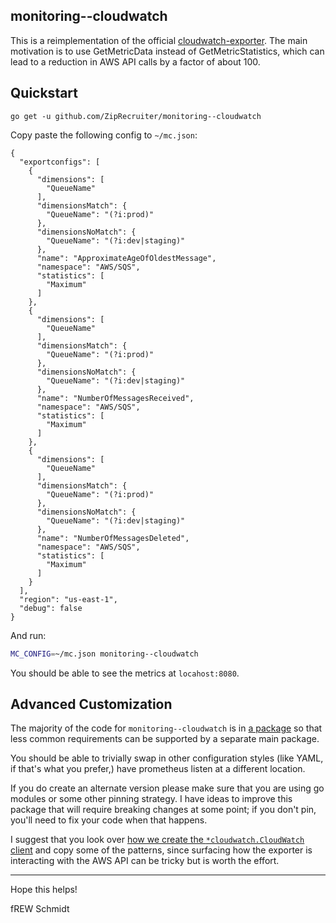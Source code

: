 ## monitoring--cloudwatch

This is a reimplementation of the official
[cloudwatch-exporter](https://github.com/prometheus/cloudwatch_exporter).  The
main motivation is to use GetMetricData instead of GetMetricStatistics, which
can lead to a reduction in AWS API calls by a factor of about 100.

## Quickstart

```
go get -u github.com/ZipRecruiter/monitoring--cloudwatch
```

Copy paste the following config to `~/mc.json`:

```
{
  "exportconfigs": [
    {
      "dimensions": [
        "QueueName"
      ],
      "dimensionsMatch": {
        "QueueName": "(?i:prod)"
      },
      "dimensionsNoMatch": {
        "QueueName": "(?i:dev|staging)"
      },
      "name": "ApproximateAgeOfOldestMessage",
      "namespace": "AWS/SQS",
      "statistics": [
        "Maximum"
      ]
    },
    {
      "dimensions": [
        "QueueName"
      ],
      "dimensionsMatch": {
        "QueueName": "(?i:prod)"
      },
      "dimensionsNoMatch": {
        "QueueName": "(?i:dev|staging)"
      },
      "name": "NumberOfMessagesReceived",
      "namespace": "AWS/SQS",
      "statistics": [
        "Maximum"
      ]
    },
    {
      "dimensions": [
        "QueueName"
      ],
      "dimensionsMatch": {
        "QueueName": "(?i:prod)"
      },
      "dimensionsNoMatch": {
        "QueueName": "(?i:dev|staging)"
      },
      "name": "NumberOfMessagesDeleted",
      "namespace": "AWS/SQS",
      "statistics": [
        "Maximum"
      ]
    }
  ],
  "region": "us-east-1",
  "debug": false
}
```

And run:

```bash
MC_CONFIG=~/mc.json monitoring--cloudwatch
```

You should be able to see the metrics at `locahost:8080`.

## Advanced Customization

The majority of the code for `monitoring--cloudwatch` is in [a
package](https://godoc.org/github.com/ZipRecruiter/monitoring--cloudwatch/pkg/exportcloudwatch)
so that less common requirements can be supported by a separate main package.

You should be able to trivially swap in other configuration styles (like YAML,
if that's what you prefer,) have prometheus listen at a different location.

If you do create an alternate version please make sure that you are using go
modules or some other pinning strategy.  I have ideas to improve this package
that will require breaking changes at some point; if you don't pin, you'll need
to fix your code when that happens.

I suggest that you look over [how we create the `*cloudwatch.CloudWatch`
client](https://github.com/ZipRecruiter/monitoring--cloudwatch/blob/master/deps.go)
and copy some of the patterns, since surfacing how the exporter is interacting
with the AWS API can be tricky but is worth the effort.

---

Hope this helps!

fREW Schmidt
